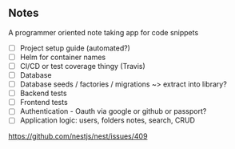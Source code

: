 ## Notes

A programmer oriented note taking app for code snippets

- [ ] Project setup guide (automated?)
- [ ] Helm for container names
- [ ] CI/CD or test coverage thingy (Travis)
- [ ] Database
- [ ] Database seeds / factories / migrations ~> extract into library?
- [ ] Backend tests
- [ ] Frontend tests
- [ ] Authentication - Oauth via google or github or passport?
- [ ] Application logic: users, folders notes, search, CRUD

https://github.com/nestjs/nest/issues/409
